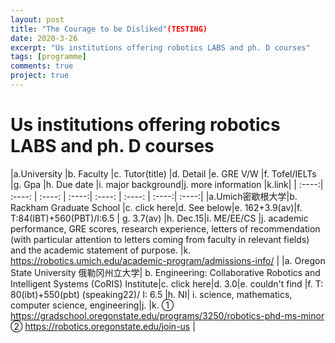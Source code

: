 ```yaml
---
layout: post
title: "The Courage to be Disliked"(TESTING)
date: 2020-3-26 
excerpt: "Us institutions offering robotics LABS and ph. D courses"
tags: [programme]
comments: true
project: true
---
```

# Us institutions offering robotics LABS and ph. D courses
|a.University  |b. Faculty |c. Tutor(title) |d. Detail |e. GRE V/W |f. Tofel/IELTs |g. Gpa |h. Due date |i. major background|j. more information |k.link|
| :----:| :----: | :----: | :----:| :----: | :----: | :----:| :----:|
|a.Umich密歇根大学|b. Rackham Graduate School |c. click here|d. See below|e. 162+3.9(av)|f. T:84(IBT)+560(PBT)/I:6.5 | g. 3.7(av) |h. Dec.15|i. ME/EE/CS |j. academic performance, GRE scores, research experience, letters of recommendation (with particular attention to letters coming from faculty in relevant fields) and the academic statement of purpose. |k. https://robotics.umich.edu/academic-program/admissions-info/ |
|a. Oregon State University 俄勒冈州立大学| b. Engineering: Collaborative Robotics and Intelligent Systems (CoRIS) Institute|c. click here|d. 3.0|e. couldn't find |f. T: 80(ibt)+550(pbt) (speaking22)/ I: 6.5 |h. NI| i. science, mathematics, computer science, engineering|j.        |k. ① https://gradschool.oregonstate.edu/programs/3250/robotics-phd-ms-minor     ② https://robotics.oregonstate.edu/join-us |
